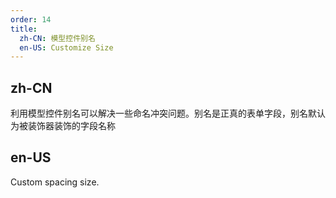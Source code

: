 ```yaml
---
order: 14
title:
  zh-CN: 模型控件别名
  en-US: Customize Size
---
```


## zh-CN

利用模型控件别名可以解决一些命名冲突问题。别名是正真的表单字段，别名默认为被装饰器装饰的字段名称

## en-US

Custom spacing size.
